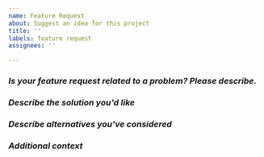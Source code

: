 ```yaml
---
name: Feature Request
about: Suggest an idea for this project
title: ''
labels: feature request
assignees: ''

---
```


### _**Is your feature request related to a problem? Please describe.**_
<!-- A clear and concise description of what the problem is. Ex. I'm always frustrated when [...] -->

### _**Describe the solution you'd like**_
<!-- A clear and concise description of what you want to happen. -->

### _**Describe alternatives you've considered**_
<!-- A clear and concise description of any alternative solutions or features you've considered. -->

### _**Additional context**_
<!-- Add any other context or screenshots about the feature request here. -->
